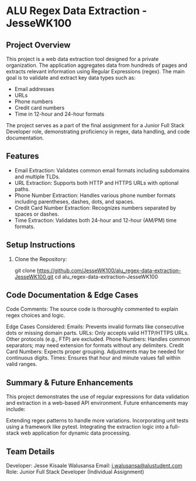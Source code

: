 # ALU Regex Data Extraction - JesseWK100 

## Project Overview

This project is a web data extraction tool designed for a private organization. The application aggregates data from hundreds of pages and extracts relevant information using Regular Expressions (regex). The main goal is to validate and extract key data types such as:
- Email addresses
- URLs
- Phone numbers
- Credit card numbers
- Time in 12-hour and 24-hour formats

The project serves as a part of the final assignment for a Junior Full Stack Developer role, demonstrating proficiency in regex, data handling, and code documentation.

## Features

- Email Extraction: Validates common email formats including subdomains and multiple TLDs.
- URL Extraction: Supports both HTTP and HTTPS URLs with optional paths.
- Phone Number Extraction: Handles various phone number formats including parentheses, dashes, dots, and spaces.
- Credit Card Number Extraction: Recognizes numbers separated by spaces or dashes.
- Time Extraction: Validates both 24-hour and 12-hour (AM/PM) time formats.

## Setup Instructions

1. Clone the Repository:
   
   git clone https://github.com/JesseWK100/alu_regex-data-extraction-JesseWK100.git
   cd alu_regex-data-extraction-JesseWK100

## Code Documentation & Edge Cases
Code Comments: The source code is thoroughly commented to explain regex choices and logic.

Edge Cases Considered:
Emails: Prevents invalid formats like consecutive dots or missing domain parts.
URLs: Only accepts valid HTTP/HTTPS URLs. Other protocols (e.g., FTP) are excluded.
Phone Numbers: Handles common separators; may need extension for formats without any delimiters.
Credit Card Numbers: Expects proper grouping. Adjustments may be needed for continuous digits.
Times: Ensures that hour and minute values fall within valid ranges.

## Summary & Future Enhancements
This project demonstrates the use of regular expressions for data validation and extraction in a web-based API environment. Future enhancements may include:

Extending regex patterns to handle more variations.
Incorporating unit tests using a framework like pytest.
Integrating the extraction logic into a full-stack web application for dynamic data processing.

## Team Details
Developer: Jesse Kisaale Walusansa
Email: j.walusansa@alustudent.com
Role: Junior Full Stack Developer (Individual Assignment)
